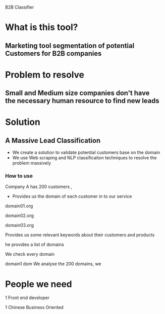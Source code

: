 B2B Classifier 


# What is this tool?
## Marketing tool segmentation of potential Customers  for B2B companies 




# Problem to resolve

## Small and Medium size companies  don't have the necessary human resource to find new leads

# Solution 

## A Massive Lead Classification 

- We create a solution to validate potential customers base on the domain
- We use Web scraping and NLP classificaiton techniques to resolve the problem massively

### How to use


Company A has 200 customers , 

- Provides us the domain of each customer in to our service

domain01.org

domain02.org

domain03.org

Provides us some relevant keywords about their customers and products


he provides a list of domains 

We check every domain


domain1 
dom
We analyse the 200 domains, we 


# People we need



1 Front end developer

1 Chinese Business Oriented


